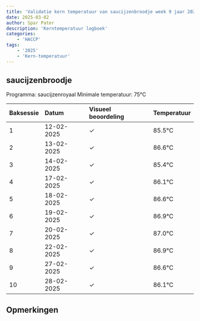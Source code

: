 ```yaml
---
title: 'Validatie kern temperatuur van saucijzenbroodje week 9 jaar 2025'
date: 2025-03-02
author: Spar Pater
description: 'Kerntemperatuur logboek'
categories:
    - 'HACCP'
tags:
    - '2025'
    - 'Kern-temperatuur'
---
```


## saucijzenbroodje

Programma: saucijzenroyaal
Minimale temperatuur: 75°C

| Baksessie | Datum | Visueel beoordeling | Temperatuur |
|:---|:---|:---|:---|
| 1 | 12-02-2025 | &check; | 85.5°C |
| 2 | 13-02-2025 | &check; | 86.6°C |
| 3 | 14-02-2025 | &check; | 85.4°C |
| 4 | 17-02-2025 | &check; | 86.1°C |
| 5 | 18-02-2025 | &check; | 86.6°C |
| 6 | 19-02-2025 | &check; | 86.9°C |
| 7 | 20-02-2025 | &check; | 87.0°C |
| 8 | 22-02-2025 | &check; | 86.9°C |
| 9 | 27-02-2025 | &check; | 86.6°C |
| 10 | 28-02-2025 | &check; | 86.1°C |

## Opmerkingen


